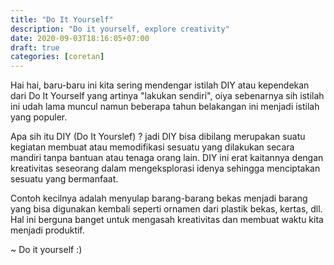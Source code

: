 ```yaml
---
title: "Do It Yourself"
description: "Do it yourself, explore creativity"
date: 2020-09-03T18:16:05+07:00
draft: true
categories: [coretan]
---
```


Hai hai, baru-baru ini kita sering mendengar istilah DIY atau kependekan dari Do It Yourself yang artinya "lakukan sendiri", oiya sebenarnya sih istilah ini udah lama muncul namun beberapa tahun belakangan ini menjadi istilah yang populer.

Apa sih itu DIY (Do It Yourslef) ? jadi DIY bisa dibilang merupakan suatu kegiatan membuat atau memodifikasi sesuatu yang dilakukan secara mandiri tanpa bantuan atau tenaga orang lain. DIY ini erat kaitannya dengan kreativitas seseorang dalam mengeksplorasi idenya sehingga menciptakan sesuatu yang bermanfaat.

Contoh kecilnya adalah menyulap barang-barang bekas menjadi barang yang bisa digunakan kembali seperti ornamen dari plastik bekas, kertas, dll. Hal ini berguna banget untuk mengasah kreativitas dan membuat waktu kita menjadi produktif.

~ Do it yourself :)